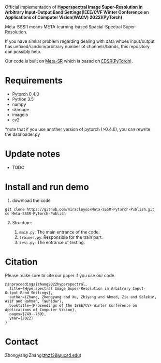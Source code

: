 Official implementation of **Hyperspectral Image Super-Resolution in Arbitrary Input-Output Band Settings(IEEE/CVF Winter Conference on Applications of Computer Vision(WACV) 2022)(PyTorch)**

Meta-SSSR means META-learning-based Spacial-Spectral Super-Resolution.

If you have similar problem regarding dealing with data whoes input/output has unfixed/random/arbitrary number of channels/bands, this repository can possibly help.

Our code is built on [Meta-SR](https://github.com/XuecaiHu/Meta-SR-Pytorch) which is based on [EDSR(PyTorch)](https://github.com/thstkdgus35/EDSR-PyTorch).

# Requirements

* Pytorch 0.4.0
* Python 3.5
* numpy
* skimage
* imageio
* cv2  

*note that if you use another version of pytorch (>0.4.0), you can rewrite the dataloader.py

# Update notes
- TODO


# Install and run demo
1. download the code
```
git clone https://github.com/miracleyoo/Meta-SSSR-Pytorch-Publish.git
cd Meta-SSSR-Pytorch-Publish
```


2. Structure:

   1. `main.py`: The main entrance of the code.
   2. `trainer.py`: Responsible for the train part.
   3. `test.py`: The entrance of testing.


# Citation

Please make sure to cite our paper if you use our code.

```
@inproceedings{zhang2022hyperspectral,
  title={Hyperspectral Image Super-Resolution in Arbitrary Input-Output Band Settings},
  author={Zhang, Zhongyang and Xu, Zhiyang and Ahmed, Zia and Salekin, Asif and Rahman, Tauhidur},
  booktitle={Proceedings of the IEEE/CVF Winter Conference on Applications of Computer Vision},
  pages={749--759},
  year={2022}
}
```
# Contact
Zhongyang Zhang(zhz138@ucsd.edu)
